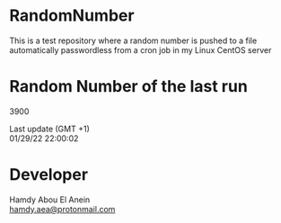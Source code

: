 # RandomNumber    
This is a test repository where a random number is pushed to a file automatically passwordless from a cron job in my Linux CentOS server    
# Random Number of the last run   
3900
      
Last update (GMT +1)    
01/29/22 22:00:02
# Developer    
Hamdy Abou El Anein   
hamdy.aea@protonmail.com
